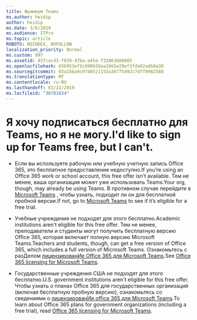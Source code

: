 ```yaml
---
title: Фримиум Teams
ms.author: heidip
author: heidip
ms.date: 3/6/2019
ms.audience: ITPro
ms.topic: article
ROBOTS: NOINDEX, NOFOLLOW
localization_priority: Normal
ms.custom: 997
ms.assetid: d3fcac43-f659-47ba-a45e-f32863680685
ms.openlocfilehash: 65b953ef5c090b59aa2665e29ef3fda92adb8a30
ms.sourcegitcommit: 03a156a9c9740521155a30775492c7dff0982588
ms.translationtype: MT
ms.contentlocale: ru-RU
ms.lasthandoff: 03/22/2019
ms.locfileid: "30781834"
---
```

# <a name="id-like-to-sign-up-for-teams-free-but-i-cant"></a><span data-ttu-id="f6abf-102">Я хочу подписаться бесплатно для Teams, но я не могу.</span><span class="sxs-lookup"><span data-stu-id="f6abf-102">I'd like to sign up for Teams free, but I can't.</span></span>

- <span data-ttu-id="f6abf-103">Если вы используете рабочую или учебную учетную запись Office 365, это бесплатное предоставление недоступно.</span><span class="sxs-lookup"><span data-stu-id="f6abf-103">If you’re using an Office 365 work or school account, this free offer isn’t available.</span></span> <span data-ttu-id="f6abf-104">Тем не менее, ваша организация может уже использовать Teams.</span><span class="sxs-lookup"><span data-stu-id="f6abf-104">Your org, though, may already be using Teams.</span></span> <span data-ttu-id="f6abf-105">В противном случае перейдите в [Microsoft Teams](https://products.office.com/en-us/microsoft-teams/group-chat-software) , чтобы узнать, подходит ли он для бесплатной пробной версии.</span><span class="sxs-lookup"><span data-stu-id="f6abf-105">If not, go to [Microsoft Teams](https://products.office.com/en-us/microsoft-teams/group-chat-software) to see if it’s eligible for a free trial.</span></span>

- <span data-ttu-id="f6abf-106">Учебные учреждения не подходят для этого бесплатно.</span><span class="sxs-lookup"><span data-stu-id="f6abf-106">Academic institutions aren't eligible for this free offer.</span></span> <span data-ttu-id="f6abf-107">Тем не менее, преподаватели и студенты могут получить бесплатную версию Office 365, которая включает полную версию Microsoft Teams.</span><span class="sxs-lookup"><span data-stu-id="f6abf-107">Teachers and students, though, can get a free version of Office 365, which includes a full version of Microsoft Teams.</span></span> <span data-ttu-id="f6abf-108">Ознакомьтесь с разДелом [лицензированИе Office 365 для Microsoft Teams](https://docs.microsoft.com/microsoftteams/office-365-licensing).</span><span class="sxs-lookup"><span data-stu-id="f6abf-108">See [Office 365 licensing for Microsoft Teams](https://docs.microsoft.com/microsoftteams/office-365-licensing).</span></span>

- <span data-ttu-id="f6abf-109">Государственные учреждения США не подходят для этого бесплатно.</span><span class="sxs-lookup"><span data-stu-id="f6abf-109">U.S. government institutions aren't eligible for this free offer.</span></span> <span data-ttu-id="f6abf-110">Чтобы узнать о планах Office 365 для государственных организаций (включая бесплатную пробную версию), ознакомьтесь со сведениями о [лицензированИи office 365 для Microsoft Teams](https://docs.microsoft.com/microsoftteams/office-365-licensing).</span><span class="sxs-lookup"><span data-stu-id="f6abf-110">To learn about Office 365 plans for government organizations (including a free trial), read [Office 365 licensing for Microsoft Teams](https://docs.microsoft.com/microsoftteams/office-365-licensing).</span></span>


